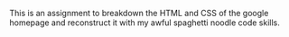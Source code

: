This is an assignment to breakdown the HTML and CSS of the google homepage and reconstruct it with my awful spaghetti noodle code skills.